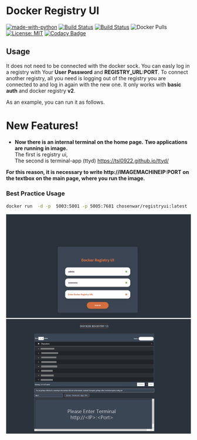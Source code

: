 # Docker Registry UI

[![made-with-python](https://img.shields.io/badge/Made%20with-Python-1f425f.svg)](https://www.python.org/)
[![Build Status](https://srdrcn.semaphoreci.com/badges/registryui/branches/master.svg)](https://srdrcn.semaphoreci.com/projects/registryui)
[![Build Status](https://srdrcn.semaphoreci.com/badges/registryui/branches/master.svg?style=shields)](https://srdrcn.semaphoreci.com/projects/registryui)
![Docker Pulls](https://img.shields.io/docker/pulls/chosenwar/registryui)
[![License: MIT](https://img.shields.io/badge/License-MIT-yellow.svg)](https://github.com/srdrcn/registryui/blob/master/LICENSE)
[![Codacy Badge](https://app.codacy.com/project/badge/Grade/187389b07dc54eb69289f0afb54913f2)](https://www.codacy.com/manual/srdrcn/registryui/dashboard?utm_source=github.com&amp;utm_medium=referral&amp;utm_content=srdrcn/registryui&amp;utm_campaign=Badge_Grade)



## Usage

It does not need to be connected with the docker sock. You can easly log in a registry with Your **User** **Password** and **REGISTRY_URL:PORT**. To connect another registry, all you need is logging out of the registry you are connected to and log in again with the new one. It only works with **basic auth** and docker registry **v2**.

As an example, you can run it as follows.



# New Features!

  - **Now there is an internal terminal on the home page.**
    **Two applications are running in image.**<br/>
    The first is registry ui,<br/>
    The second is terminal-app (ttyd) https://tsl0922.github.io/ttyd/

**For this reason, it is necessary to write http://IMAGEMACHINEIP:PORT  on the textbox on the main page, where you run the image.**
 ### Best Practice Usage
  ```sh
 docker run  -d -p  5003:5001 -p 5005:7681 chosenwar/registryui:latest
```




![](registryuiapp.gif)
![](newfeatureimage.png)



